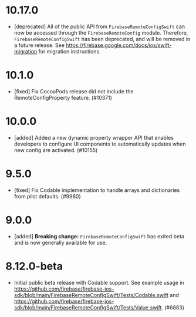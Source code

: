 # 10.17.0
- [deprecated] All of the public API from `FirebaseRemoteConfigSwift` can now
  be accessed through the `FirebaseRemoteConfig` module. Therefore,
  `FirebaseRemoteConfigSwift` has been deprecated, and will be removed in a
  future release. See https://firebase.google.com/docs/ios/swift-migration for
  migration instructions.

# 10.1.0
- [fixed] Fix CocoaPods release did not include the RemoteConfigProperty feature. (#10371)

# 10.0.0
- [added] Added a new dynamic property wrapper API that enables developers to configure UI components to automatically updates when new config are activated. (#10155)

# 9.5.0
- [fixed] Fix Codable implementation to handle arrays and dictionaries from plist defaults. (#9980)

# 9.0.0
- [added] **Breaking change:** `FirebaseRemoteConfigSwift` has exited beta and
  is now generally available for use.

# 8.12.0-beta
- Initial public beta release with Codable support. See example usage in
  https://github.com/firebase/firebase-ios-sdk/blob/main/FirebaseRemoteConfigSwift/Tests/Codable.swift
  and
  https://github.com/firebase/firebase-ios-sdk/blob/main/FirebaseRemoteConfigSwift/Tests/Value.swift. (#6883)
